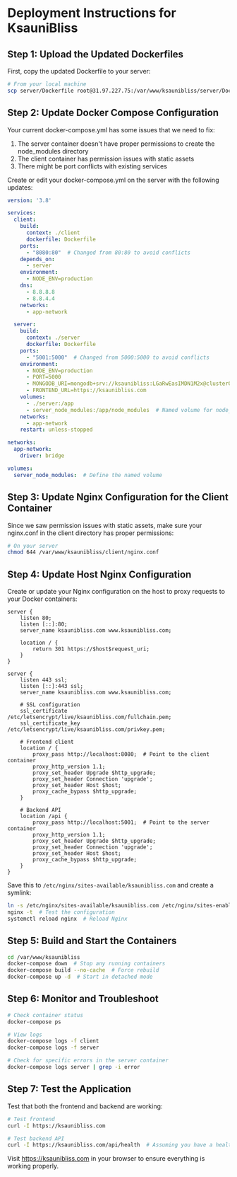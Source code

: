 # Deployment Instructions for KsauniBliss

## Step 1: Upload the Updated Dockerfiles

First, copy the updated Dockerfile to your server:

```bash
# From your local machine
scp server/Dockerfile root@31.97.227.75:/var/www/ksaunibliss/server/Dockerfile
```

## Step 2: Update Docker Compose Configuration

Your current docker-compose.yml has some issues that we need to fix:

1. The server container doesn't have proper permissions to create the node_modules directory
2. The client container has permission issues with static assets
3. There might be port conflicts with existing services

Create or edit your docker-compose.yml on the server with the following updates:

```yaml
version: '3.8'

services:
  client:
    build:
      context: ./client
      dockerfile: Dockerfile
    ports:
      - "8080:80"  # Changed from 80:80 to avoid conflicts
    depends_on:
      - server
    environment:
      - NODE_ENV=production
    dns:
      - 8.8.8.8
      - 8.8.4.4
    networks:
      - app-network

  server:
    build:
      context: ./server
      dockerfile: Dockerfile
    ports:
      - "5001:5000"  # Changed from 5000:5000 to avoid conflicts
    environment:
      - NODE_ENV=production
      - PORT=5000
      - MONGODB_URI=mongodb+srv://ksaunibliss:LGaRwEasIMDN1M2x@cluster0.lbc8x6q.mongodb.net/?retryWrites=true&w=majority&appName=Cluster0
      - FRONTEND_URL=https://ksaunibliss.com
    volumes:
      - ./server:/app
      - server_node_modules:/app/node_modules  # Named volume for node_modules
    networks:
      - app-network
    restart: unless-stopped

networks:
  app-network:
    driver: bridge

volumes:
  server_node_modules:  # Define the named volume
```

## Step 3: Update Nginx Configuration for the Client Container

Since we saw permission issues with static assets, make sure your nginx.conf in the client directory has proper permissions:

```bash
# On your server
chmod 644 /var/www/ksaunibliss/client/nginx.conf
```

## Step 4: Update Host Nginx Configuration

Create or update your Nginx configuration on the host to proxy requests to your Docker containers:

```
server {
    listen 80;
    listen [::]:80;
    server_name ksaunibliss.com www.ksaunibliss.com;
    
    location / {
        return 301 https://$host$request_uri;
    }
}

server {
    listen 443 ssl;
    listen [::]:443 ssl;
    server_name ksaunibliss.com www.ksaunibliss.com;

    # SSL configuration
    ssl_certificate /etc/letsencrypt/live/ksaunibliss.com/fullchain.pem;
    ssl_certificate_key /etc/letsencrypt/live/ksaunibliss.com/privkey.pem;
    
    # Frontend client
    location / {
        proxy_pass http://localhost:8080;  # Point to the client container
        proxy_http_version 1.1;
        proxy_set_header Upgrade $http_upgrade;
        proxy_set_header Connection 'upgrade';
        proxy_set_header Host $host;
        proxy_cache_bypass $http_upgrade;
    }
    
    # Backend API
    location /api {
        proxy_pass http://localhost:5001;  # Point to the server container
        proxy_http_version 1.1;
        proxy_set_header Upgrade $http_upgrade;
        proxy_set_header Connection 'upgrade';
        proxy_set_header Host $host;
        proxy_cache_bypass $http_upgrade;
    }
}
```

Save this to `/etc/nginx/sites-available/ksaunibliss.com` and create a symlink:

```bash
ln -s /etc/nginx/sites-available/ksaunibliss.com /etc/nginx/sites-enabled/
nginx -t  # Test the configuration
systemctl reload nginx  # Reload Nginx
```

## Step 5: Build and Start the Containers

```bash
cd /var/www/ksaunibliss
docker-compose down  # Stop any running containers
docker-compose build --no-cache  # Force rebuild
docker-compose up -d  # Start in detached mode
```

## Step 6: Monitor and Troubleshoot

```bash
# Check container status
docker-compose ps

# View logs
docker-compose logs -f client
docker-compose logs -f server

# Check for specific errors in the server container
docker-compose logs server | grep -i error
```

## Step 7: Test the Application

Test that both the frontend and backend are working:

```bash
# Test frontend
curl -I https://ksaunibliss.com

# Test backend API
curl -I https://ksaunibliss.com/api/health  # Assuming you have a health endpoint
```

Visit https://ksaunibliss.com in your browser to ensure everything is working properly.
